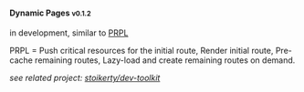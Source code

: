 #### Dynamic Pages <small>v0.1.2</small>

in development, similar to [PRPL](https://www.polymer-project.org/1.0/toolbox/server)

PRPL = Push critical resources for the initial route, Render initial route, Pre-cache remaining routes, Lazy-load and create remaining routes on demand.

*see related project: [stoikerty/dev-toolkit](https://github.com/stoikerty/dev-toolkit)*
